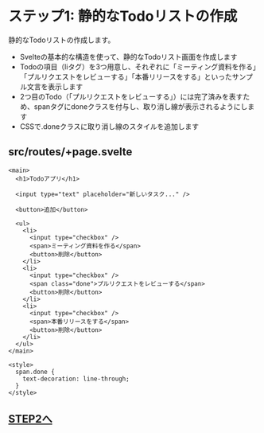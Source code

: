 # ステップ1: 静的なTodoリストの作成

静的なTodoリストの作成します。

- Svelteの基本的な構造を使って、静的なTodoリスト画面を作成します
- Todoの項目（liタグ）を3つ用意し、それぞれに「ミーティング資料を作る」「プルリクエストをレビューする」「本番リリースをする」といったサンプル文言を表示します
- 2つ目のTodo（「プルリクエストをレビューする」）には完了済みを表すため、spanタグにdoneクラスを付与し、取り消し線が表示されるようにします
- CSSで.doneクラスに取り消し線のスタイルを追加します

## src/routes/+page.svelte

```svelte
<main>
  <h1>Todoアプリ</h1>

  <input type="text" placeholder="新しいタスク..." />

  <button>追加</button>

  <ul>
    <li>
      <input type="checkbox" />
      <span>ミーティング資料を作る</span>
      <button>削除</button>
    </li>
    <li>
      <input type="checkbox" />
      <span class="done">プルリクエストをレビューする</span>
      <button>削除</button>
    </li>
    <li>
      <input type="checkbox" />
      <span>本番リリースをする</span>
      <button>削除</button>
    </li>
  </ul>
</main>

<style>
  span.done {
    text-decoration: line-through;
  }
</style>
```

## [STEP2へ](step2.md)
